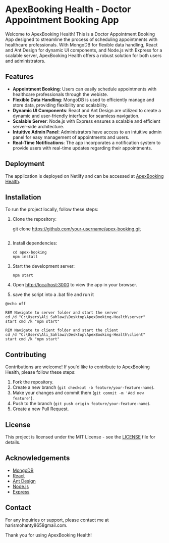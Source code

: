 # ApexBooking Health - Doctor Appointment Booking App

Welcome to ApexBooking Health! This is a Doctor Appointment Booking App designed to streamline the process of scheduling appointments with healthcare professionals. With MongoDB for flexible data handling, React and Ant Design for dynamic UI components, and Node.js with Express for a scalable server, ApexBooking Health offers a robust solution for both users and administrators.

## Features

- **Appointment Booking**: Users can easily schedule appointments with healthcare professionals through the webiste.
- **Flexible Data Handling**: MongoDB is used to efficiently manage and store data, providing flexibility and scalability.
- **Dynamic UI Components**: React and Ant Design are utilized to create a dynamic and user-friendly interface for seamless navigation.
- **Scalable Server**: Node.js with Express ensures a scalable and efficient server-side architecture.
- **Intuitive Admin Panel**: Administrators have access to an intuitive admin panel for easy management of appointments and users.
- **Real-Time Notifications**: The app incorporates a notification system to provide users with real-time updates regarding their appointments.

## Deployment

The application is deployed on Netlify and can be accessed at [ApexBooking Health](https://apex-booking.netlify.app).

## Installation

To run the project locally, follow these steps:

1. Clone the repository:

    
    git clone https://github.com/your-username/apex-booking.git
    ```

2. Install dependencies:

    ```
    cd apex-booking
    npm install
    ```

3. Start the development server:

    ```
    npm start
    ```

4. Open [http://localhost:3000](http://localhost:3000) to view the app in your browser.

5. save the script into a .bat file and run it 

```
@echo off

REM Navigate to server folder and start the server
cd /d "C:\Users\Ali_Sahlawi\Desktop\ApexBooking-Health\server"
start cmd /k "npm start"

REM Navigate to client folder and start the client
cd /d "C:\Users\Ali_Sahlawi\Desktop\ApexBooking-Health\client"
start cmd /k "npm start"
```
 

## Contributing

Contributions are welcome! If you'd like to contribute to ApexBooking Health, please follow these steps:

1. Fork the repository.
2. Create a new branch (`git checkout -b feature/your-feature-name`).
3. Make your changes and commit them (`git commit -m 'Add new feature'`).
4. Push to the branch (`git push origin feature/your-feature-name`).
5. Create a new Pull Request.

## License

This project is licensed under the MIT License - see the [LICENSE](LICENSE) file for details.

## Acknowledgements

- [MongoDB](https://www.mongodb.com/)
- [React](https://reactjs.org/)
- [Ant Design](https://ant.design/)
- [Node.js](https://nodejs.org/)
- [Express](https://expressjs.com/)

## Contact

For any inquiries or support, please contact me at harismohanty8658gmail.com.

Thank you for using ApexBooking Health!
